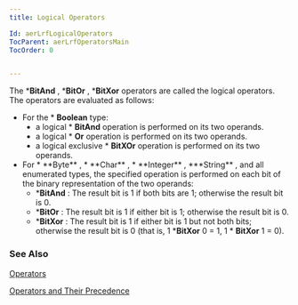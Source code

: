 ```yaml
---
title: Logical Operators

Id: aerLrfLogicalOperators
TocParent: aerLrfOperatorsMain
TocOrder: 0


---
```


The ***BitAnd** , ***BitOr** , ***BitXor** operators are called the logical operators. The operators are evaluated as follows: 

- For the * **Boolean**  type:
                <ul type="disc">
                    <li>
                        a logical * **BitAnd** 
                        operation is performed on its two operands.
- a logical * **Or** 
                        operation is performed on its two operands.
- a logical exclusive * **BitXOr** operation is performed on its two 	operands.

</li>
            <li>
                For * **Byte** , * **Char** , * **Integer** , ***String** , and
                all enumerated types, the specified operation is performed on each bit of the
                binary representation of the two operands:

- ***BitAnd** : The result bit is 1 if both bits are 1; otherwise the result bit is 0.
- ***BitOr** : The result bit is 1 if either bit is 1; otherwise the result bit is 0.
- ***BitXor** : The result bit is 1 if either bit is 1 but not both bits; 	otherwise the result bit is 0 (that is, 1 ***BitXor**  0 = 1, 1 * **BitXor** 
                        1 = 0).

</li>
        </ul>

### See Also
[Operators](aerLrfOperatorsMain.html)

[Operators and Their Precedence](Expression_Operators_and_their_Precedence.html) 
